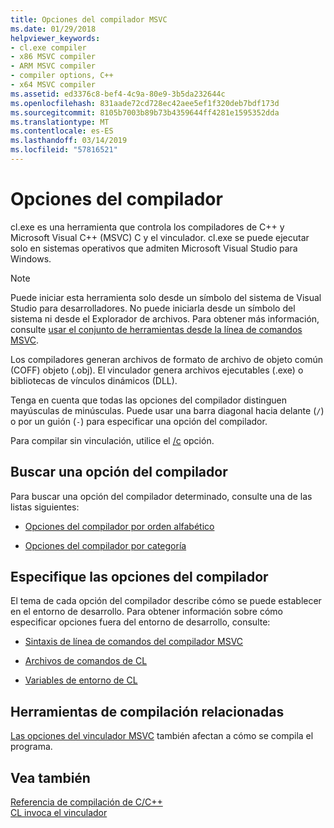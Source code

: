 ```yaml
---
title: Opciones del compilador MSVC
ms.date: 01/29/2018
helpviewer_keywords:
- cl.exe compiler
- x86 MSVC compiler
- ARM MSVC compiler
- compiler options, C++
- x64 MSVC compiler
ms.assetid: ed3376c8-bef4-4c9a-80e9-3b5da232644c
ms.openlocfilehash: 831aade72cd728ec42aee5ef1f320deb7bdf173d
ms.sourcegitcommit: 8105b7003b89b73b4359644ff4281e1595352dda
ms.translationtype: MT
ms.contentlocale: es-ES
ms.lasthandoff: 03/14/2019
ms.locfileid: "57816521"
---
```

# <a name="compiler-options"></a>Opciones del compilador

cl.exe es una herramienta que controla los compiladores de C++ y Microsoft Visual C++ (MSVC) C y el vinculador. cl.exe se puede ejecutar solo en sistemas operativos que admiten Microsoft Visual Studio para Windows.

> [!NOTE]
> Puede iniciar esta herramienta solo desde un símbolo del sistema de Visual Studio para desarrolladores. No puede iniciarla desde un símbolo del sistema ni desde el Explorador de archivos. Para obtener más información, consulte [usar el conjunto de herramientas desde la línea de comandos MSVC](../building-on-the-command-line.md).

Los compiladores generan archivos de formato de archivo de objeto común (COFF) objeto (.obj). El vinculador genera archivos ejecutables (.exe) o bibliotecas de vínculos dinámicos (DLL).

Tenga en cuenta que todas las opciones del compilador distinguen mayúsculas de minúsculas. Puede usar una barra diagonal hacia delante (`/`) o por un guión (`-`) para especificar una opción del compilador.

Para compilar sin vinculación, utilice el [/c](c-compile-without-linking.md) opción.

## <a name="find-a-compiler-option"></a>Buscar una opción del compilador

Para buscar una opción del compilador determinado, consulte una de las listas siguientes:

- [Opciones del compilador por orden alfabético](compiler-options-listed-alphabetically.md)

- [Opciones del compilador por categoría](compiler-options-listed-by-category.md)

## <a name="specify-compiler-options"></a>Especifique las opciones del compilador

El tema de cada opción del compilador describe cómo se puede establecer en el entorno de desarrollo. Para obtener información sobre cómo especificar opciones fuera del entorno de desarrollo, consulte:

- [Sintaxis de línea de comandos del compilador MSVC](compiler-command-line-syntax.md)

- [Archivos de comandos de CL](cl-command-files.md)

- [Variables de entorno de CL](cl-environment-variables.md)

## <a name="related-build-tools"></a>Herramientas de compilación relacionadas

[Las opciones del vinculador MSVC](linker-options.md) también afectan a cómo se compila el programa.

## <a name="see-also"></a>Vea también

[Referencia de compilación de C/C++](c-cpp-building-reference.md)<br/>
[CL invoca el vinculador](cl-invokes-the-linker.md)
